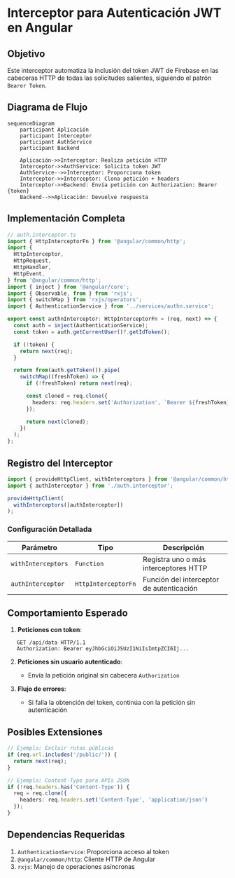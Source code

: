 # Interceptor para Autenticación JWT en Angular

## Objetivo

Este interceptor automatiza la inclusión del token JWT de Firebase en las cabeceras HTTP de todas las solicitudes salientes, siguiendo el patrón `Bearer Token`.

## Diagrama de Flujo

```mermaid
sequenceDiagram
    participant Aplicación
    participant Interceptor
    participant AuthService
    participant Backend
    
    Aplicación->>Interceptor: Realiza petición HTTP
    Interceptor->>AuthService: Solicita token JWT
    AuthService-->>Interceptor: Proporciona token
    Interceptor->>Interceptor: Clona petición + headers
    Interceptor->>Backend: Envía petición con Authorization: Bearer {token}
    Backend-->>Aplicación: Devuelve respuesta
```

## Implementación Completa

```ts
// auth.interceptor.ts
import { HttpInterceptorFn } from '@angular/common/http';
import {
  HttpInterceptor,
  HttpRequest,
  HttpHandler,
  HttpEvent,
} from '@angular/common/http';
import { inject } from '@angular/core';
import { Observable, from } from 'rxjs';
import { switchMap } from 'rxjs/operators';
import { AuthenticationService } from '../services/authn.service';

export const authnInterceptor: HttpInterceptorFn = (req, next) => {
  const auth = inject(AuthenticationService);
  const token = auth.getCurrentUser()?.getIdToken();

  if (!token) {
    return next(req);
  }

  return from(auth.getToken()).pipe(
    switchMap((freshToken) => {
      if (!freshToken) return next(req);

      const cloned = req.clone({
        headers: req.headers.set('Authorization', `Bearer ${freshToken}`),
      });

      return next(cloned);
    })
  );
};
```

## Registro del Interceptor

```ts
import { provideHttpClient, withInterceptors } from '@angular/common/http';
import { authInterceptor } from './auth.interceptor';

provideHttpClient(
  withInterceptors([authInterceptor])
);
```

### Configuración Detallada

| Parámetro | Tipo | Descripción |
|-----------|------|-------------|
| `withInterceptors` | `Function` | Registra uno o más interceptores HTTP |
| `authInterceptor` | `HttpInterceptorFn` | Función del interceptor de autenticación |

## Comportamiento Esperado

1. **Peticiones con token**:
```http
   GET /api/data HTTP/1.1
   Authorization: Bearer eyJhbGciOiJSUzI1NiIsImtpZCI6Ij...
```

2. **Peticiones sin usuario autenticado**:
   - Envía la petición original sin cabecera `Authorization`

3. **Flujo de errores**:
   - Si falla la obtención del token, continúa con la petición sin autenticación

## Posibles Extensiones

```ts
// Ejemplo: Excluir rutas públicas
if (req.url.includes('/public/')) {
  return next(req);
}

// Ejemplo: Content-Type para APIs JSON
if (!req.headers.has('Content-Type')) {
  req = req.clone({
    headers: req.headers.set('Content-Type', 'application/json')
  });
}
```

## Dependencias Requeridas

1. `AuthenticationService`: Proporciona acceso al token
2. `@angular/common/http`: Cliente HTTP de Angular
3. `rxjs`: Manejo de operaciones asíncronas
